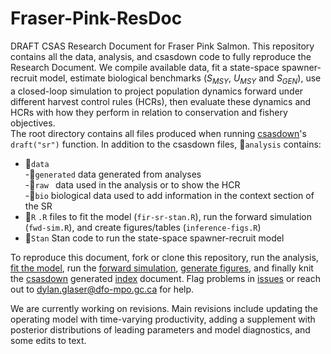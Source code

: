 # Fraser-Pink-ResDoc
DRAFT CSAS Research Document for Fraser Pink Salmon. This repository contains all the data, analysis, and csasdown code to fully reproduce the Research Document. We compile available data, fit a state-space spawner-recruit model, estimate biological benchmarks ($S_{MSY}$, $U_{MSY}$ and $S_{GEN}$), use a closed-loop simulation to project population dynamics forward under different harvest control rules (HCRs), then evaluate these dynamics and HCRs with how they perform in relation to conservation and fishery objectives.  
The root directory contains all files produced when running [csasdown](https://github.com/pbs-assess/csasdown)'s `draft("sr")` function. In addition to the csasdown files, 📁`analysis` contains:  
- 📁`data`  
  -📁`generated` data generated from analyses  
  -📁`raw ` data used in the analysis or to show the HCR  
    -📁`bio` biological data used to add information in the context section of the SR     
- 📁`R` `.R` files to fit the model (`fir-sr-stan.R`), run the forward simulation (`fwd-sim.R`), and create figures/tables (`inference-figs.R`)  
- 📁`Stan` Stan code to run the state-space spawner-recruit model  

To reproduce this document, fork or clone this repository, run the analysis, [fit the model](https://github.com/Pacific-salmon-assess/FR-PK-ResDoc/blob/main/analysis/R/fit-sr-stan.R), run the [forward simulation](https://github.com/Pacific-salmon-assess/FR-PK-ResDoc/blob/main/analysis/R/fwd-sim.R), [generate figures](https://github.com/Pacific-salmon-assess/FR-PK-ResDoc/blob/main/analysis/R/inference-figs.R), and finally knit the [csasdown](https://github.com/pbs-assess/csasdown) generated [index](https://github.com/Pacific-salmon-assess/FR-PK-ResDoc/blob/main/index.Rmd) document. Flag problems in [issues](https://github.com/Pacific-salmon-assess/FR-PK-ResDoc/issues) or reach out to dylan.glaser@dfo-mpo.gc.ca for help. 

We are currently working on revisions. Main revisions include updating the operating model with time-varying productivity, adding a supplement with posterior distributions of leading parameters and model diagnostics, and some edits to text. 
